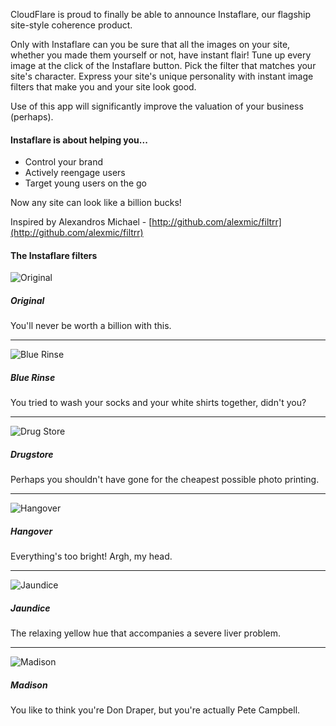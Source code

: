 CloudFlare is proud to finally be able to announce Instaflare, our
flagship site-style coherence product.

Only with Instaflare can you be sure that all the images on your site,
whether you made them yourself or not, have instant flair! Tune up
every image at the click of the Instaflare button. Pick the filter
that matches your site's character. Express your site's unique
personality with instant image filters that make you and your site
look good.

Use of this app will significantly improve the valuation of your business (perhaps).

#### Instaflare is about helping you... ####

* Control your brand
* Actively reengage users
* Target young users on the go

Now any site can look like a billion bucks!

Inspired by Alexandros Michael -  [http://github.com/alexmic/filtrr](http://github.com/alexmic/filtrr)

#### The Instaflare filters ####

![Original](/images/apps/instaflare/photo-original.png)
##### Original ######
You'll never be worth a billion with this.
***

![Blue Rinse](/images/apps/instaflare/photo-bluerinse.png)
##### Blue Rinse ######
You tried to wash your socks and your white shirts together, didn't you?
***

![Drug Store](/images/apps/instaflare/photo-drugstore.png)
##### Drugstore ######
Perhaps you shouldn't have gone for the cheapest possible photo printing.
***

![Hangover](/images/apps/instaflare/photo-hangover.png)
##### Hangover ######
Everything's too bright! Argh, my head.
***

![Jaundice](/images/apps/instaflare/photo-jaundice.png)
##### Jaundice ######
The relaxing yellow hue that accompanies a severe liver problem.
***

![Madison](/images/apps/instaflare/photo-madison.png)
##### Madison #####
You like to think you're Don Draper, but you're actually Pete Campbell.